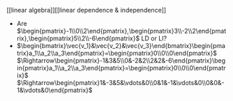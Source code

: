 [[linear algebra]][[linear dependence & independence]]

- Are $\begin{pmatrix}-1\\0\\2\end{pmatrix},\begin{pmatrix}3\\-2\\2\end{pmatrix},\begin{pmatrix}5\\2\\-6\end{pmatrix}$ LD or LI?
- $\begin{bmatrix}\vec{v_1}&\vec{v_2}&\vec{v_3}\end{bmatrix}\begin{pmatrix}a_1\\a_2\\a_3\end{pmatrix}=\begin{pmatrix}0\\0\\0\end{pmatrix}$
$\Rightarrow\begin{pmatrix}-1&3&5\\0&-2&2\\2&2&-6\end{pmatrix}\begin{pmatrix}a_1\\a_2\\a_3\end{pmatrix}=\begin{pmatrix}0\\0\\0\end{pmatrix}$
$\Rightarrow\begin{pmatrix}1&-3&5&\vdots&0\\0&1&-1&\vdots&0\\0&0&-1&\vdots&0\end{pmatrix}$